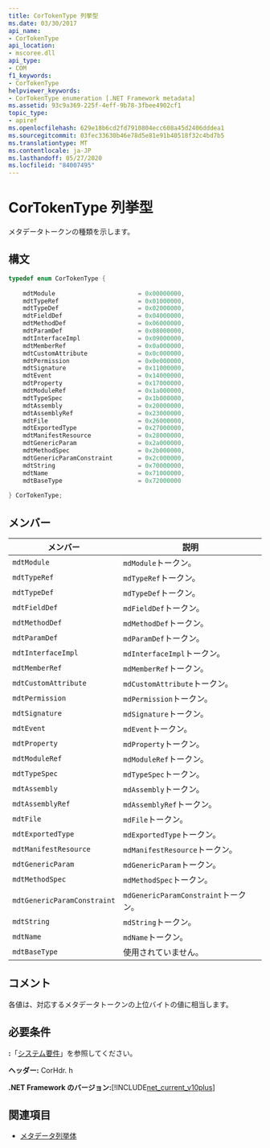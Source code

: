 ```yaml
---
title: CorTokenType 列挙型
ms.date: 03/30/2017
api_name:
- CorTokenType
api_location:
- mscoree.dll
api_type:
- COM
f1_keywords:
- CorTokenType
helpviewer_keywords:
- CorTokenType enumeration [.NET Framework metadata]
ms.assetid: 93c9a369-225f-4eff-9b78-3fbee4902cf1
topic_type:
- apiref
ms.openlocfilehash: 629e18b6cd2fd7910804ecc608a45d2406dddea1
ms.sourcegitcommit: 03fec33630b46e78d5e81e91b40518f32c4bd7b5
ms.translationtype: MT
ms.contentlocale: ja-JP
ms.lasthandoff: 05/27/2020
ms.locfileid: "84007495"
---
```

# <a name="cortokentype-enumeration"></a>CorTokenType 列挙型
メタデータトークンの種類を示します。  
  
## <a name="syntax"></a>構文  
  
```cpp  
typedef enum CorTokenType {  
  
    mdtModule                       = 0x00000000,  
    mdtTypeRef                      = 0x01000000,  
    mdtTypeDef                      = 0x02000000,  
    mdtFieldDef                     = 0x04000000,  
    mdtMethodDef                    = 0x06000000,  
    mdtParamDef                     = 0x08000000,  
    mdtInterfaceImpl                = 0x09000000,  
    mdtMemberRef                    = 0x0a000000,  
    mdtCustomAttribute              = 0x0c000000,  
    mdtPermission                   = 0x0e000000,  
    mdtSignature                    = 0x11000000,  
    mdtEvent                        = 0x14000000,  
    mdtProperty                     = 0x17000000,  
    mdtModuleRef                    = 0x1a000000,  
    mdtTypeSpec                     = 0x1b000000,  
    mdtAssembly                     = 0x20000000,  
    mdtAssemblyRef                  = 0x23000000,  
    mdtFile                         = 0x26000000,  
    mdtExportedType                 = 0x27000000,  
    mdtManifestResource             = 0x28000000,  
    mdtGenericParam                 = 0x2a000000,  
    mdtMethodSpec                   = 0x2b000000,  
    mdtGenericParamConstraint       = 0x2c000000,  
    mdtString                       = 0x70000000,  
    mdtName                         = 0x71000000,  
    mdtBaseType                     = 0x72000000  
  
} CorTokenType;  
```  
  
## <a name="members"></a>メンバー  
  
|メンバー|説明|  
|------------|-----------------|  
|`mdtModule`|`mdModule`トークン。|  
|`mdtTypeRef`|`mdTypeRef`トークン。|  
|`mdtTypeDef`|`mdTypeDef`トークン。|  
|`mdtFieldDef`|`mdFieldDef`トークン。|  
|`mdtMethodDef`|`mdMethodDef`トークン。|  
|`mdtParamDef`|`mdParamDef`トークン。|  
|`mdtInterfaceImpl`|`mdInterfaceImpl`トークン。|  
|`mdtMemberRef`|`mdMemberRef`トークン。|  
|`mdtCustomAttribute`|`mdCustomAttribute`トークン。|  
|`mdtPermission`|`mdPermission`トークン。|  
|`mdtSignature`|`mdSignature`トークン。|  
|`mdtEvent`|`mdEvent`トークン。|  
|`mdtProperty`|`mdProperty`トークン。|  
|`mdtModuleRef`|`mdModuleRef`トークン。|  
|`mdtTypeSpec`|`mdTypeSpec`トークン。|  
|`mdtAssembly`|`mdAssembly`トークン。|  
|`mdtAssemblyRef`|`mdAssemblyRef`トークン。|  
|`mdtFile`|`mdFile`トークン。|  
|`mdtExportedType`|`mdExportedType`トークン。|  
|`mdtManifestResource`|`mdManifestResource`トークン。|  
|`mdtGenericParam`|`mdGenericParam`トークン。|  
|`mdtMethodSpec`|`mdMethodSpec`トークン。|  
|`mdtGenericParamConstraint`|`mdGenericParamConstraint`トークン。|  
|`mdtString`|`mdString`トークン。|  
|`mdtName`|`mdName`トークン。|  
|`mdtBaseType`|使用されていません。|  
  
## <a name="remarks"></a>コメント  
 各値は、対応するメタデータトークンの上位バイトの値に相当します。  
  
## <a name="requirements"></a>必要条件  
 **:**「[システム要件](../../get-started/system-requirements.md)」を参照してください。  
  
 **ヘッダー:** CorHdr. h  
  
 **.NET Framework のバージョン:**[!INCLUDE[net_current_v10plus](../../../../includes/net-current-v10plus-md.md)]  
  
## <a name="see-also"></a>関連項目

- [メタデータ列挙体](metadata-enumerations.md)
